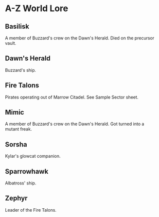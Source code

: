 # A-Z World Lore

## Basilisk

A member of Buzzard's crew on the Dawn's Herald. Died on the precursor vault.

## Dawn's Herald

Buzzard's ship.

## Fire Talons

Pirates operating out of Marrow Citadel. See Sample Sector sheet.

## Mimic

A member of Buzzard's crew on the Dawn's Herald. Got turned into a mutant freak.

## Sorsha

Kylar's glowcat companion.

## Sparrowhawk

Albatross' ship.

## Zephyr

Leader of the Fire Talons.
